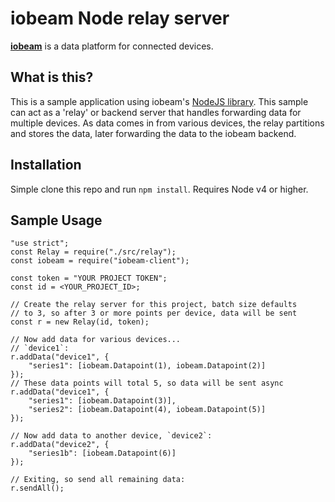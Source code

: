 # iobeam Node relay server

**[iobeam](https://iobeam.com)** is a data platform for connected devices.

## What is this?

This is a sample application using iobeam's [NodeJS
library](https://www.npmjs.com/package/iobeam-client). This sample
can act as a 'relay' or backend server that handles forwarding data
for multiple devices. As data comes in from various devices, the
relay partitions and stores the data, later forwarding the data to
the iobeam backend.

## Installation

Simple clone this repo and run `npm install`. Requires Node v4 or
higher.

## Sample Usage

    "use strict";
    const Relay = require("./src/relay");
    const iobeam = require("iobeam-client");

    const token = "YOUR PROJECT TOKEN";
    const id = <YOUR_PROJECT_ID>;

    // Create the relay server for this project, batch size defaults
    // to 3, so after 3 or more points per device, data will be sent
    const r = new Relay(id, token);

    // Now add data for various devices...
    // `device1`:
    r.addData("device1", {
        "series1": [iobeam.Datapoint(1), iobeam.Datapoint(2)]
    });
    // These data points will total 5, so data will be sent async
    r.addData("device1", {
        "series1": [iobeam.Datapoint(3)],
        "series2": [iobeam.Datapoint(4), iobeam.Datapoint(5)]
    });

    // Now add data to another device, `device2`:
    r.addData("device2", {
        "series1b": [iobeam.Datapoint(6)]
    });

    // Exiting, so send all remaining data:
    r.sendAll();
